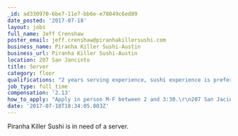 ```yaml
---
_id: ad330970-6be7-11e7-bb6e-e78049c6ed89
date_posted: '2017-07-18'
layout: jobs
full_name: Jeff Crenshaw
poster_email: jeff.crenshaw@piranhakillersushi.com
business_name: Piranha Killer Sushi-Austin
business_url: Piranha Killer Sushi-Austin
location: 207 San Jancinto
title: Server
category: floor
qualifications: "2 years serving experience, sushi experience is preferred but we will train the right candidate.\r\nThis is a full time position requiring open availability\r\nHave current TABC and Food Handler's"
job_type: full_time
compensation: '2.13'
how_to_apply: "Apply in person M-F between 2 and 3:30.\r\n207 San Jacinto"
date: '2017-07-18T18:34:05.003Z'
---
```

Piranha Killer Sushi is in need of a server.
